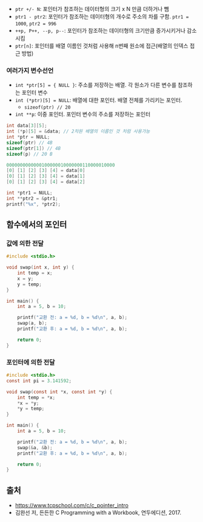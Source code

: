+ `ptr +/- N`: 포인터가 참조하는 데이터형의 크기 x N 만큼 더하거나 뺌
+ `ptr1 - ptr2`: 포인터가 참조하는 데이터형의 개수로 주소의 차를 구함. `ptr1 = 1000`, `ptr2 = 996`
+ `++p, P++, --p, p--`: 포인터가 참조하는 데이터형의 크기만큼 증가시키거나 감소시킴
+ `ptr[n]`: 포인터를 배열 이름인 것처럼 사용해 n번째 원소에 접근(배열의 인덱스 접근 방법)
### 여러가지 변수선언
+ `int *ptr[5] = { NULL }`: 주소를 저장하는 배열. 각 원소가 다른 변수를 참조하는 포인터 변수 
+ `int (*ptr)[5] = NULL`: 배열에 대한 포인터. 배열 전체를 가리키는 포인터.
	+ `sizeof(ptr) // 20`
+ `int **p`: 이중 포인터. 포인터 변수의 주소를 저장하는 포인터

```c
int data[3][5];
int (*p)[5] = &data; // 2차원 배열의 이름인 것 처럼 사용가능
int *ptr = NULL;
sizeof(ptr) // 4B
sizeof(ptr[1]) // 4B
sizeof(p) // 20 B

0000000000000100000010000000110000010000 
[0] [1] [2] [3] [4] = data[0]
[0] [1] [2] [3] [4] = data[1]
[0] [1] [2] [3] [4] = data[2]

int *ptr1 = NULL;
int **ptr2 = &ptr1;
printf("%x", *ptr2);
```
## 함수에서의 포인터
### 값에 의한 전달
```c
#include <stdio.h>

void swap(int x, int y) {
    int temp = x;
	x = y;
    y = temp;
}

int main() {
    int a = 5, b = 10;

    printf("교환 전: a = %d, b = %d\n", a, b);
    swap(a, b);
    printf("교환 후: a = %d, b = %d\n", a, b);

    return 0;
}

```
### 포인터에 의한 전달
```c
#include <stdio.h>
const int pi = 3.141592;

void swap(const int *x, const int *y) {
    int temp = *x;
    *x = *y;
    *y = temp;
}

int main() {
    int a = 5, b = 10;

    printf("교환 전: a = %d, b = %d\n", a, b);
    swap(&a, &b);
    printf("교환 후: a = %d, b = %d\n", a, b);

    return 0;
}
```
## 출처
+ https://www.tcpschool.com/c/c_pointer_intro
+ 김완선 저, 든든한 C Programming with a Workbook, 연두에디션, 2017.

